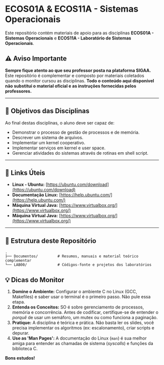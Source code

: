 # ECOS01A & ECOS11A - Sistemas Operacionais

Este repositório contém materiais de apoio para as disciplinas **ECOS01A - Sistemas Operacionais** e **ECOS11A - Laboratório de Sistemas Operacionais**.

## ⚠️ Aviso Importante

**Sempre fique atento ao que seu professor posta na plataforma SIGAA.**
Este repositório é complementar e composto por materiais coletados quando o monitor cursou as disciplinas. **Todo o conteúdo aqui disponível não substitui o material oficial e as instruções fornecidas pelos professores.**

---

## 🎯 Objetivos das Disciplinas

Ao final destas disciplinas, o aluno deve ser capaz de:

* Demonstrar o processo de gestão de processos e de memória.
* Descrever um sistema de arquivos.
* Implementar um kernel cooperativo.
* Implementar serviços em kernel e user space.
* Gerenciar atividades do sistemas através de rotinas em shell script.

---


## 🔗 Links Úteis
* **Linux - Ubuntu:** [https://ubuntu.com/download](https://ubuntu.com/download)
* **Documentação Linux:** [https://help.ubuntu.com/](https://help.ubuntu.com/)
* **Máquina Virtual Java:** [https://www.virtualbox.org/](https://www.virtualbox.org/)
* **Máquina Virtual Java:** [https://www.virtualbox.org/](https://www.virtualbox.org/)



---

## 📂 Estrutura deste Repositório
```
.
├── Documentos/         # Resumos, manuais e material teórico complementar
└── LAB00/              # Códigos-fonte e projetos dos laboratórios
```

## 💡 Dicas do Monitor

1.  **Domine o Ambiente:** Configurar o ambiente C no Linux (GCC, Makefiles) e saber usar o terminal é o primeiro passo. Não pule essa etapa.
2.  **Entenda os Conceitos:** SO é sobre gerenciamento de processos, memória e concorrência. Antes de codificar, certifique-se de entender o *porquê* de usar um semáforo, um mutex ou como funciona a paginação.
3.  **Pratique:** A disciplina é teórica e prática. Não basta ler os slides, você precisa implementar os algoritmos (ex: escalonamento), criar scripts e depurar.
4.  **Use as 'Man Pages':** A documentação do Linux (`man`) é sua melhor amiga para entender as chamadas de sistema (*syscalls*) e funções da biblioteca C.

**Bons estudos!**
